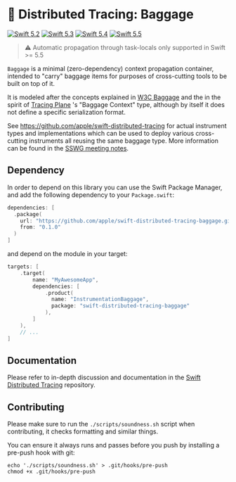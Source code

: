 # 🧳 Distributed Tracing: Baggage

[![Swift 5.2](https://img.shields.io/badge/Swift-5.2-ED523F.svg?style=flat)](https://swift.org/download/)
[![Swift 5.3](https://img.shields.io/badge/Swift-5.3-ED523F.svg?style=flat)](https://swift.org/download/)
[![Swift 5.4](https://img.shields.io/badge/Swift-5.4-ED523F.svg?style=flat)](https://swift.org/download/)
[![Swift 5.5](https://img.shields.io/badge/Swift-5.5-ED523F.svg?style=flat)](https://swift.org/download/)

> ⚠️ Automatic propagation through task-locals only supported in Swift >= 5.5

`Baggage` is a minimal (zero-dependency) context propagation container, intended to "carry" baggage items
for purposes of cross-cutting tools to be built on top of it.

It is modeled after the concepts explained in [W3C Baggage](https://w3c.github.io/baggage/) and the 
in the spirit of [Tracing Plane](https://cs.brown.edu/~jcmace/papers/mace18universal.pdf) 's "Baggage Context" type,
although by itself it does not define a specific serialization format.

See https://github.com/apple/swift-distributed-tracing for actual instrument types and implementations which can be used to
deploy various cross-cutting instruments all reusing the same baggage type. More information can be found in the
[SSWG meeting notes](https://gist.github.com/ktoso/4d160232407e4d5835b5ba700c73de37#swift-baggage-context--distributed-tracing).

## Dependency

 In order to depend on this library you can use the Swift Package Manager, and add the following dependency to your `Package.swift`:

```swift
dependencies: [
  .package(
    url: "https://github.com/apple/swift-distributed-tracing-baggage.git",
    from: "0.1.0"
  )
]
```

and depend on the module in your target:

```swift 
targets: [
    .target(
        name: "MyAwesomeApp",
        dependencies: [
            .product(
              name: "InstrumentationBaggage", 
              package: "swift-distributed-tracing-baggage"
            ),
        ]
    ),
    // ... 
]
```

## Documentation

Please refer to in-depth discussion and documentation in the [Swift Distributed Tracing](https://github.com/apple/swift-distributed-tracing) repository.

## Contributing

Please make sure to run the `./scripts/soundness.sh` script when contributing, it checks formatting and similar things.

You can ensure it always runs and passes before you push by installing a pre-push hook with git:

```
echo './scripts/soundness.sh' > .git/hooks/pre-push
chmod +x .git/hooks/pre-push
```
